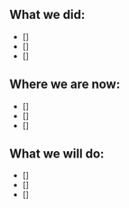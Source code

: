 ## What we did:
- []
- []
- []
  
## Where we are now:
- []
- []
- []
  
## What we will do:
- []
- []
- []